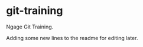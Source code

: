 git-training
============

Ngage Git Training.

Adding some new lines to the readme for editing later.
